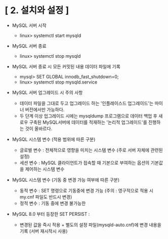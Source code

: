 # [ 2. 설치와 설정 ]
- MySQL 서버 시작
  - linux> systemctl start mysqld
- MySQL 서버 종료
  - linux> systemctl stop mysqld

- MySQL 서버 종료 시 모든 커밋된 내용 데이터 파일에 기록
  - mysql> SET GLOBAL innodb_fast_shutdown=0; 
  - linux> systemctl stop mysqld.service

- MySQL 서버 업그레이드 시 주의 사항
  - 데이터 파일을 그대로 두고 업그레이드 하는 '인플레이스드 업그레이드'는 마이너 버전에서만 가능하다.
  - 두 단계 이상 업그레이드 시에는 mysqldump 프로그램으로 데이터 백업 후 새로우 구축된 MySQL서버에 데이터를 적재하는 '논리적 업그레이드'를 진행하는 것이 올바르다.

 - MySQL 시스템 변수 (적용 범위에 따른 구분)
   - 글로벌 변수 : 전체적으로 영향을 미치는 시스템 변수 (주로 서버 자체에 관련된 설정)
   - 세션 변수 : MySQL 클라이언트가 접속할 때 기본으로 부여하는 옵션의 기본값을 제어하는 시스템 변수

 - MySQL 시스템 변수 (기동 중 변경 가능 여부에 따른 구분)
   - 동적 변수 : SET 명령으로 기동중에 변경 가능 (주의 : 영구적으로 적용 시 my.cnf 파일도 반드시 변경)
   - 정적 변수 : 기동 중에 변경 불가능한
- MySQL 8.0 부터 등장한 SET PERSIST :
  - 변경된 값을 즉시 적용 + 별도의 설정 파일(mysqld-auto.cnf)에 변경 내용을 기록 (서버 재시작시 사용)
